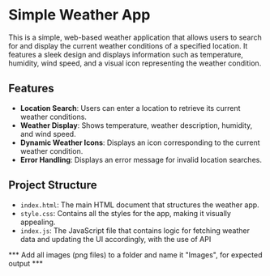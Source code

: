 # Simple Weather App

This is a simple, web-based weather application that allows users to search for and display the current weather conditions of a specified location. It features a sleek design and displays information such as temperature, humidity, wind speed, and a visual icon representing the weather condition.

## Features

- **Location Search**: Users can enter a location to retrieve its current weather conditions.
- **Weather Display**: Shows temperature, weather description, humidity, and wind speed.
- **Dynamic Weather Icons**: Displays an icon corresponding to the current weather condition.
- **Error Handling**: Displays an error message for invalid location searches.

## Project Structure

- `index.html`: The main HTML document that structures the weather app.
- `style.css`: Contains all the styles for the app, making it visually appealing.
- `index.js`: The JavaScript file that contains logic for fetching weather data and updating the UI accordingly, with the use of API

*** Add all images (png files) to a folder and name it "Images", for expected output ***
